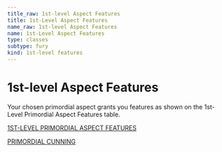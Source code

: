 ```yaml
---
title_raw: 1st-level Aspect Features
title: 1st-Level Aspect Features
name_raw: 1st-level Aspect Features
name: 1st-Level Aspect Features
type: classes
subtype: fury
kind: 1st-level features
---
```


# 1st-level Aspect Features

Your chosen primordial aspect grants you features as shown on the 1st-Level Primordial Aspect Features table.

[1ST-LEVEL PRIMORDIAL ASPECT FEATURES](./1st-Level%20Primordial%20Aspect%20Features.md)

[PRIMORDIAL CUNNING](./Primordial%20Cunning.md)
